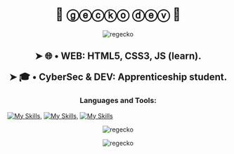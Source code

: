 <h1 align="center">🦎 ⓖⓔⓒⓚⓞ ⓓⓔⓥ 🐸</h1>
<p align="center"> <img src="https://i.pinimg.com/originals/99/ea/b5/99eab5bf1cd45b9899e6346c0141fb71.gif" alt="regecko" /> </p>

<h2 align="center">
 ➤ 🌐 • WEB: HTML5, CSS3, JS (learn).

 ➤ 🎓 • CyberSec & DEV: Apprenticeship student.
</h2>
<p align="center">
</p>

<h3 align="center">Languages and Tools:</h3>


[![My Skills](https://skillicons.dev/icons?i=aws,gcp,azure,react,vue,flutter&perline=3)](https://skillicons.dev), [![My Skills](https://skillicons.dev/icons?i=aws,gcp,azure,react,vue,flutter&perline=3)](https://skillicons.dev), [![My Skills](https://skillicons.dev/icons?i=aws,gcp,azure,react,vue,flutter&perline=3)](https://skillicons.dev)


<p align="center"> <img src="https://komarev.com/ghpvc/?username=regecko&label=Profile%20views&color=0e75b6&style=flat" alt="regecko" /> </p>
<p align="center"> <img src="https://github-readme-stats.vercel.app/api?username=regecko&show_icons=true&locale=en" alt="regecko" /> </p>


